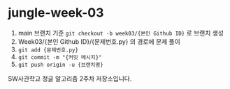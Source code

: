 # jungle-week-03

1. main 브랜치 기준 `git checkout -b week03/{본인 Github ID}` 로 브랜치 생성
2. Week03/{본인 Github ID}/{문제번호.py} 의 경로에 문제 풀이
3. `git add {문제번호.py}`
4. `git commit -m "{커밋 메시지}"`
5. `git push origin -u {브랜치명}`


SW사관학교 정글 알고리즘 2주차 저장소입니다.
